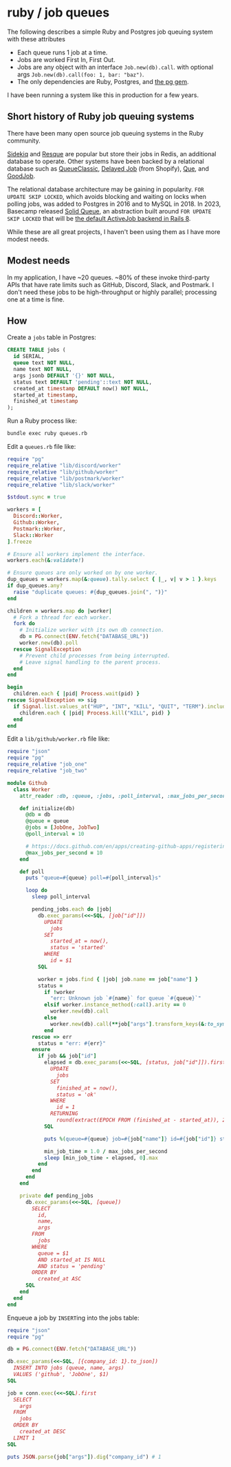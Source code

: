 # ruby / job queues

The following describes a simple Ruby and Postgres job queuing system
with these attributes

- Each queue runs 1 job at a time.
- Jobs are worked First In, First Out.
- Jobs are any object with an interface `Job.new(db).call`.
  with optional args `Job.new(db).call(foo: 1, bar: "baz")`.
- The only dependencies are Ruby, Postgres, and
  [the pg gem](https://github.com/ged/ruby-pg).

I have been running a system like this in production for a few years.

## Short history of Ruby job queuing systems

There have been many open source job queuing systems in the Ruby community.

[Sidekiq](https://sidekiq.org/) and [Resque](https://github.com/resque/resque)
are popular but store their jobs in Redis, an additional database to operate.
Other systems have been backed by a relational database
such as [QueueClassic](https://github.com/QueueClassic/queue_classic),
[Delayed Job](https://github.com/collectiveidea/delayed_job) (from Shopify),
[Que](https://github.com/que-rb/que), and
[GoodJob](https://github.com/bensheldon/good_job).

The relational database architecture may be gaining in popularity.
`FOR UPDATE SKIP LOCKED`, which avoids blocking and waiting on locks when polling jobs,
was added to Postgres in 2016 and to MySQL in 2018.
In 2023, Basecamp released
[Solid Queue](https://github.com/basecamp/solid_queue),
an abstraction built around `FOR UPDATE SKIP LOCKED`
that will be [the default ActiveJob backend in Rails 8](https://github.com/rails/rails/issues/50442).

While these are all great projects, I haven't been using them
as I have more modest needs.

## Modest needs

In my application, I have ~20 queues.
~80% of these invoke third-party APIs that have rate limits
such as GitHub, Discord, Slack, and Postmark.
I don't need these jobs to be high-throughput or highly parallel;
processing one at a time is fine.

## How

Create a `jobs` table in Postgres:

```sql
CREATE TABLE jobs (
  id SERIAL,
  queue text NOT NULL,
  name text NOT NULL,
  args jsonb DEFAULT '{}' NOT NULL,
  status text DEFAULT 'pending'::text NOT NULL,
  created_at timestamp DEFAULT now() NOT NULL,
  started_at timestamp,
  finished_at timestamp
);
```

Run a Ruby process like:

```bash
bundle exec ruby queues.rb
```

Edit a `queues.rb` file like:

```ruby
require "pg"
require_relative "lib/discord/worker"
require_relative "lib/github/worker"
require_relative "lib/postmark/worker"
require_relative "lib/slack/worker"

$stdout.sync = true

workers = [
  Discord::Worker,
  Github::Worker,
  Postmark::Worker,
  Slack::Worker
].freeze

# Ensure all workers implement the interface.
workers.each(&:validate!)

# Ensure queues are only worked on by one worker.
dup_queues = workers.map(&:queue).tally.select { |_, v| v > 1 }.keys
if dup_queues.any?
  raise "duplicate queues: #{dup_queues.join(", ")}"
end

children = workers.map do |worker|
  # Fork a thread for each worker.
  fork do
    # Initialize worker with its own db connection.
    db = PG.connect(ENV.fetch("DATABASE_URL"))
    worker.new(db).poll
  rescue SignalException
    # Prevent child processes from being interrupted.
    # Leave signal handling to the parent process.
  end
end

begin
  children.each { |pid| Process.wait(pid) }
rescue SignalException => sig
  if Signal.list.values_at("HUP", "INT", "KILL", "QUIT", "TERM").include?(sig.signo)
    children.each { |pid| Process.kill("KILL", pid) }
  end
end
```

Edit a `lib/github/worker.rb` file like:

```ruby
require "json"
require "pg"
require_relative "job_one"
require_relative "job_two"

module Github
  class Worker
    attr_reader :db, :queue, :jobs, :poll_interval, :max_jobs_per_second

    def initialize(db)
      @db = db
      @queue = queue
      @jobs = [JobOne, JobTwo]
      @poll_interval = 10

      # https://docs.github.com/en/apps/creating-github-apps/registering-a-github-app/rate-limits-for-github-apps
      @max_jobs_per_second = 10
    end

    def poll
      puts "queue=#{queue} poll=#{poll_interval}s"

      loop do
        sleep poll_interval

        pending_jobs.each do |job|
          db.exec_params(<<~SQL, [job["id"]])
            UPDATE
              jobs
            SET
              started_at = now(),
              status = 'started'
            WHERE
              id = $1
          SQL

          worker = jobs.find { |job| job.name == job["name"] }
          status =
            if !worker
              "err: Unknown job `#{name}` for queue `#{queue}`"
            elsif worker.instance_method(:call).arity == 0
              worker.new(db).call
            else
              worker.new(db).call(**job["args"].transform_keys(&:to_sym))
            end
        rescue => err
          status = "err: #{err}"
        ensure
          if job && job["id"]
            elapsed = db.exec_params(<<~SQL, [status, job["id"]]).first["elapsed"]
              UPDATE
                jobs
              SET
                finished_at = now(),
                status = 'ok'
              WHERE
                id = 1
              RETURNING
                round(extract(EPOCH FROM (finished_at - started_at)), 2) AS elapsed
            SQL

            puts %(queue=#{queue} job=#{job["name"]} id=#{job["id"]} status="#{status}" duration=#{elapsed}s)

            min_job_time = 1.0 / max_jobs_per_second
            sleep [min_job_time - elapsed, 0].max
          end
        end
      end
    end

    private def pending_jobs
      db.exec_params(<<~SQL, [queue])
        SELECT
          id,
          name,
          args
        FROM
          jobs
        WHERE
          queue = $1
          AND started_at IS NULL
          AND status = 'pending'
        ORDER BY
          created_at ASC
      SQL
    end
  end
end
```

Enqueue a job by `INSERT`ing into the jobs table:

```ruby
require "json"
require "pg"

db = PG.connect(ENV.fetch("DATABASE_URL"))

db.exec_params(<<~SQL, [{company_id: 1}.to_json])
  INSERT INTO jobs (queue, name, args)
  VALUES ('github', 'JobOne', $1)
SQL

job = conn.exec(<<~SQL).first
  SELECT
    args
  FROM
    jobs
  ORDER BY
    created_at DESC
  LIMIT 1
SQL

puts JSON.parse(job["args"]).dig("company_id") # 1
```
